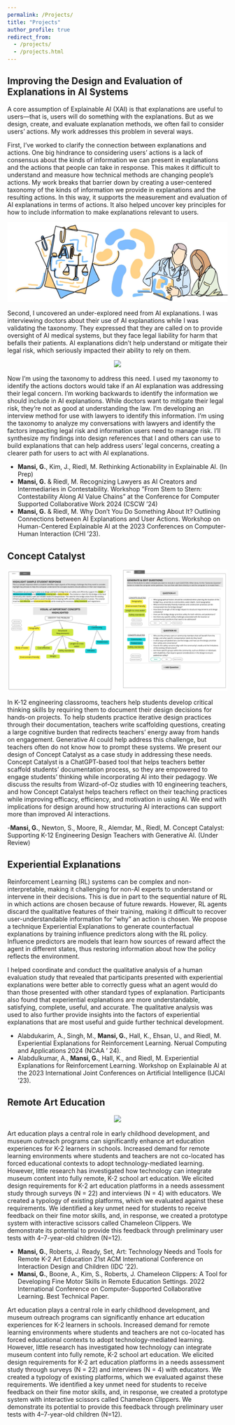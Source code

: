 ```yaml
---
permalink: /Projects/
title: "Projects"
author_profile: true
redirect_from: 
  - /projects/
  - /projects.html
---
```


## Improving the Design and Evaluation of Explanations in AI Systems
A core assumption of Explainable AI (XAI) is that explanations are useful to users—that is, users will do something with the explanations. But as we design, create, and evaluate explanation methods, we often fail to consider users’ actions. My work addresses this problem in several ways.

First, I’ve worked to clarify the connection between explanations and actions. One big hindrance to considering users’ actions is a lack of consensus about the kinds of information we can present in explanations and the actions that people can take in response. This makes it difficult to understand and measure how technical methods are changing people’s actions. My work breaks that barrier down by creating a user-centered taxonomy of the kinds of information we provide in explanations and the resulting actions. In this way, it supports the measurement and evaluation of AI explanations in terms of actions. It also helped uncover key principles for how to include information to make explanations relevant to users.

<p align="center">
  <img src="/images/Design_References.jpg">
</p>

Second, I uncovered an under-explored need from AI explanations. I was interviewing doctors about their use of AI explanations while I was validating the taxonomy. They expressed that they are called on to provide oversight of AI medical systems, but they face legal liability for harm that befalls their patients. AI explanations didn’t help understand or mitigate their legal risk, which seriously impacted their ability to rely on them.

<p align="center">
  <img src="/images/AI_Law_Machine">
</p>

Now I’m using the taxonomy to address this need. I used my taxonomy to identify the actions doctors would take if an AI explanation was addressing their legal concern. I’m working backwards to identify the information we should include in AI explanations. While doctors want to mitigate their legal risk, they’re not as good at understanding the law. I’m developing an interview method for use with lawyers to identify this information. I’m using the taxonomy to analyze my conversations with lawyers and identify the factors impacting legal risk and information users need to manage risk. I’ll synthesize my findings into design references that I and others can use to build explanations that can help address users’ legal concerns, creating a clearer path for users to act with AI explanations.

- **Mansi, G.**, Kim, J., Riedl, M. Rethinking Actionability in Explainable AI. (In Prep)
- **Mansi, G.** & Riedl, M. Recognizing Lawyers as AI Creators and Intermediaries in Contestability. Workshop ”From Stem to Stern: Contestability Along AI Value Chains” at the Conference for Computer Supported Collaborative Work 2024 (CSCW ’24)
- **Mansi, G.** & Riedl, M. Why Don’t You Do Something About It? Outlining Connections between AI Explanations
and User Actions. Workshop on Human-Centered Explainable AI at the 2023 Conferences on Computer-Human
Interaction (CHI ’23).


## Concept Catalyst

<p align="center">
  <img src="/images/ConceptCatalyst.jpg">
</p>

In K-12 engineering classrooms, teachers help students develop critical thinking skills by requiring them to document their design decisions for hands-on projects. To help students practice iterative design practices through their documentation, teachers write scaffolding questions, creating a large cognitive burden that redirects teachers’ energy away from hands on engagement. Generative AI could help address this challenge, but teachers often do not know how to prompt these systems. We present our design of Concept Catalyst as a case study in addressing these needs. Concept Catalyst is a ChatGPT-based tool that helps teachers better scaffold students’ documentation process, so they are empowered to engage students’ thinking while incorporating AI into their pedagogy. We discuss the results from Wizard-of-Oz studies with 10 engineering teachers, and how Concept Catalyst helps teachers reflect on their teaching practices while improving efficacy, efficiency, and motivation in using AI. We end with implications for design around how structuring AI interactions can support more than improved AI interactions.

-**Mansi, G.**, Newton, S., Moore, R., Alemdar, M., Riedl, M. Concept Catalyst: Supporting K-12 Engineering
Design Teachers with Generative AI. (Under Review)

## Experiential Explanations

Reinforcement Learning (RL) systems can be complex and non-interpretable, making it challenging for non-AI experts to understand or intervene in their decisions. This is due in part to the sequential nature of RL in which actions are chosen because of future rewards. However, RL agents discard the qualitative features of their training, making it difficult to recover user-understandable information for “why” an action is chosen. We propose a technique Experiential Explanations to generate counterfactual explanations by training influence
predictors along with the RL policy. Influence predictors are models that learn how sources of reward affect the agent in different states, thus restoring information about how the policy reflects the environment.

I helped coordinate and conduct the qualitative analysis of a human evaluation study that revealed that participants presented with experiential explanations were better able to correctly guess what an agent would do than those presented with other standard types of explanation. Participants also found that experiential explanations are more understandable, satisfying, complete, useful, and accurate. The qualitative analysis was used to also further provide insights into the factors of experiential explanations that are most useful and guide further technical development.

- Alabdukarim, A., Singh, M., **Mansi, G.**, Hall, K., Ehsan, U., and Riedl, M. Experiential Explanations for Reinforcement Learning. Nerual Computing and Applications 2024 (NCAA ’ 24).
- Alabdulkumar, A., **Mansi, G.**, Hall, K., and Riedl, M. Experiential Explanations for Reinforcement Learning. Workshop on Explainable AI at the 2023 International Joint Conferences on Artificial Intelligence (IJCAI ’23).

## Remote  Art Education

<p align="center">
  <img src="/images/Merged-Scissors-Screens.png">
</p>

Art education plays a central role in early childhood development, and museum outreach programs can significantly enhance art education experiences for K-2 learners in schools. Increased demand for remote learning environments where students and teachers are not co-located has forced educational contexts to adopt technology-mediated learning. However, little research has investigated how technology can integrate museum content into fully remote, K-2 school art education. We elicited design requirements for K-2 art education platforms in a needs assessment study through surveys (N = 22) and interviews (N = 4) with educators. We created a typology of existing platforms, which we evaluated against these requirements. We identified a key unmet need for students to receive feedback on their fine motor skills, and, in response, we created a prototype system with interactive scissors called Chameleon Clippers. We demonstrate its potential to provide this feedback through preliminary user tests with 4–7-year-old children (N=12).

- **Mansi, G.**, Roberts, J. Ready, Set, Art: Technology Needs and Tools for Remote K-2 Art Education 21st
ACM International Conference on Interaction Design and Children (IDC ’22).
- **Mansi, G.**, Boone, A., Kim, S., Roberts, J. Chameleon Clippers: A Tool for Developing Fine Motor Skills in Remote Education Settings. 2022 International Conference on Computer-Supported Collaborative Learning. Best Technical Paper.

Art education plays a central role in early childhood development, and museum outreach programs can significantly enhance art education experiences for K-2 learners in schools. Increased demand for remote learning environments where students and teachers are not co-located has forced educational contexts to adopt technology-mediated learning. However, little research has investigated how technology can integrate museum content into fully remote, K-2 school art education. We elicited design requirements for K-2 art education platforms in a needs assessment study through surveys (N = 22) and interviews (N = 4) with educators. We created a typology of existing platforms, which we evaluated against these requirements. We identified a key unmet need for students to receive feedback on their fine motor skills, and, in response, we created a prototype system with interactive scissors called Chameleon Clippers. We demonstrate its potential to provide this feedback through preliminary user tests with 4–7-year-old children (N=12).










